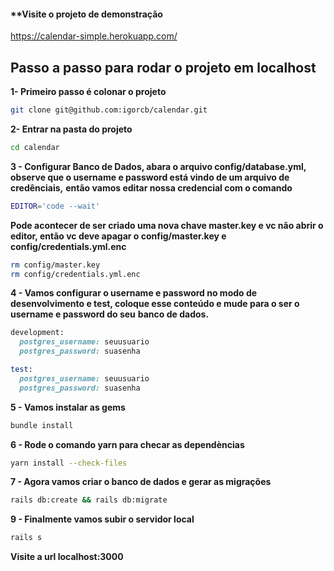 #### **Visite o projeto de demonstração
https://calendar-simple.herokuapp.com/

## **Passo a passo para rodar o projeto em localhost**

**1- Primeiro passo é colonar o projeto**

```bash
git clone git@github.com:igorcb/calendar.git
```

**2- Entrar na pasta do projeto**

```bash
cd calendar
```

**3 - Configurar Banco de Dados, abara o arquivo config/database.yml, observe que o username e password está vindo de um arquivo de credênciais,**
**então vamos editar nossa credencial com o comando**

```bash
EDITOR='code --wait' 
```

**Pode acontecer de ser criado uma nova chave master.key e vc não abrir o editor, então vc deve apagar o config/master.key e config/credentials.yml.enc**

```bash
rm config/master.key
rm config/credentials.yml.enc
```

**4 - Vamos configurar o username e password no modo de desenvolvimento e test, coloque esse conteúdo e mude para o ser o username e password do seu**
**banco de dados.**

```ruby
development:
  postgres_username: seuusuario
  postgres_password: suasenha

test:
  postgres_username: seuusuario
  postgres_password: suasenha

```

**5 - Vamos instalar as gems**

```bash
bundle install
```

**6 - Rode o comando yarn para checar as dependèncias**

```bash
yarn install --check-files
```

**7 - Agora vamos criar o banco de dados e gerar as migrações**

```bash
rails db:create && rails db:migrate
```

**9 - Finalmente vamos subir o servidor local**

```bash
rails s
```

**Visite a url localhost:3000**
